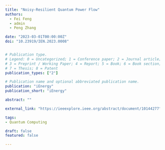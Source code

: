 ```yaml
---
title: "Noisy-Resilient Quantum Power Flow"
authors:
  - Fei Feng
  - admin
  - Peng Zhang

date: "2023-03-01T00:00:00Z"
doi: "10.23919/IEN.2023.0008"


# Publication type.
# Legend: 0 = Uncategorized; 1 = Conference paper; 2 = Journal article;
# 3 = Preprint / Working Paper; 4 = Report; 5 = Book; 6 = Book section;
# 7 = Thesis; 8 = Patent
publication_types: ["2"]

# Publication name and optional abbreviated publication name.
publication: "iEnergy"
publication_short: "iEnergy"

abstract: ""

external_link: "https://ieeexplore.ieee.org/abstract/document/10144277"

tags:
- Quantum Computing

draft: false
featured: false

---
```

